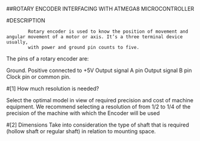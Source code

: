##ROTARY ENCODER INTERFACING WITH ATMEGA8 MICROCONTROLLER

#DESCRIPTION

            Rotary encoder is used to know the position of movement and angular movement of a motor or axis. It’s a three terminal device usually,
            with power and ground pin counts to five.

The pins of a rotary encoder are:

Ground.
Positive connected to +5V
Output signal A pin
Output signal B pin
Clock pin or common pin.


#[1] How much resolution is needed?

Select the optimal model in view of required precision and cost of machine equipment.
We recommend selecting a resolution of from 1/2 to 1/4 of the precision of the machine with which the Encoder will be used

#[2] Dimensions
Take into consideration the type of shaft that is required (hollow shaft or regular shaft) in relation to mounting space.
